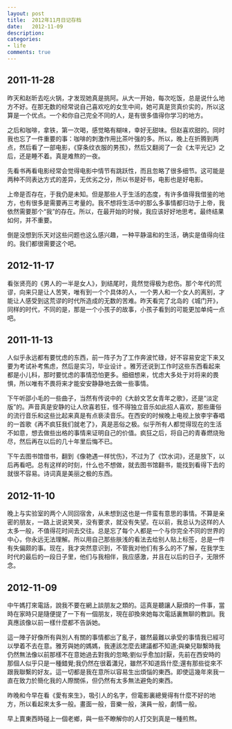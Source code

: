 ```yaml
---
layout: post
title:  2012年11月日记存档
date:   2012-11-09
description:
categories:
- life
comments: true
---
```


## 2011-11-28
<!--more-->

昨天和赵昕去吃火锅，才发现她真是挑阿。从大一开始，每次吃饭，总是说什么地方不好。在那无数的经常说自己喜欢吃的女生中间，她可真是货真价实的，所以这算是一个优点。一个和你自己完全不同的人，是有很多值得你学习的地方。

之后和咖啡，拿铁，第一次喝，感觉略有糊味，幸好无甜味。但赵喜欢甜的。同时我也忘了一件重要的事：咖啡的刺激作用比茶叶强的多。所以，晚上在折腾到两点，然后看了一部电影，《穿条纹衣服的男孩》，然后又翻阅了一会《太平光记》之后，还是睡不着。真是难熬的一夜。



先看书再看电影经常会觉得电影中情节有跳跃性，而且忽略了很多细节。这可能是两种不同表达方式的差异，无优劣之分，所以书是好书，电影也是好电影。

上帝是否存在，于我仍是未知。但是那些人于生活的态度，有许多值得我借鉴的地方，也有很多是需要再三考量的。我不想将生活中的那么多事情都归功于上帝，我依然需要那个“我”的存在。所以，在最开始的时候，我应该好好地思考。最终结果如何，并不重要。

倒是没想到乐天对这些问题也这么感兴趣，一种平静温和的生活，确实是值得向往的。我们都很需要这个吧。

## 2012-11-17
看张贤亮的《男人的一半是女人》，到结尾时，竟然觉得极为悲伤。那个年代的荒谬，向来只是让人苦笑，唯有到一个个具体的人，一个男人和一个女人的离别，才能让人感受到这荒谬的时代所造成的无数的苦难。昨天看完了北岛的《城门开》，同样的时代，不同的是，那是一个小孩子的故事，小孩子看到的可能更加单纯一点吧。

## 2011-11-13
人似乎永远都有要忧虑的东西，前一阵子为了工作奔波忙碌，好不容易安定下来又要为考试补考焦虑，然后是实习，毕业设计 。雅芳还说到工作时这些东西看起来都是小儿科，那时要忧虑的事情恐怕更多。细细想来，忧虑大多处于对将来的畏惧，所以唯有不畏将来才能安安静静地去做一些事情。

下午听邵小毛的一些曲子，当然有传说中的《大龄文艺女青年之歌》，还是“淡定版”的。声音真是安静的让人欣喜若狂，怪不得独立音乐如此招人喜欢，那些庸俗的流行音乐和这些比起来真是有点亵渎音乐。在西安的时候晚上电视上放李宇春唱的一首歌《再不疯狂我们就老了》，真是恶俗之极。似乎所有人都觉得现在的生活不如意，想去做些出格的事情来证明自己的价值。疯狂之后，将自己的青春燃烧殆尽，然后再在以后的几十年里后悔不已。

下午去图书馆借书，翻到《像艳遇一样忧伤》，不过为了《饮水词》，还是放下，以后再看吧。总有这样的时刻，什么也不想做，就去图书馆翻书，能找到看得下去的就很不容易。诗词真是美丽之极的东西。

## 2012-11-10
晚上与实验室的两个人同回宿舍，从未想到这也是一件蛮有意思的事情。不算是亲密的朋友，一路上说说笑笑，没有要求，就没有失望。在以前，我总认为这样的人太多一般，不值得花时间去交往。总是忘了每个人都是一个与你完全不同的世界的中心，你永远无法理解。所以用自己那些肤浅的看法去给别人贴上标签，总是一件有失偏颇的事。现在，我才突然意识到，不管我对他们有多么的不了解，在我学生时代的最后的一段日子里，他们与我相伴，我应感激，并且在以后的日子，无限怀念。

## 2012-11-09
中午媽打來電話，說我不要在網上談朋友之類的。這真是聽讓人厭煩的一件事，當時在家時只是隨便提了一下有一個朋友，現在卻換來她每次電話裏無聊的教訓。我真應該像以前一樣什麼都不告訴她。



這一陣子好像所有與別人有關的事情都出了亂子，雖然最難以承受的事情我已經可以學着不去在意。雅芳與她的媽媽，我連該怎麼去建議都不知道;與樂兒聯繫時我仍然無法像以前那樣不在意她過去對我的忽略;劉似乎愈加討厭，先前在西安時的那個人似乎只是一種錯覺;我仍然在很着瀟兒，雖然不知道爲什麼;還有那些從來不跟我聯繫的好友。這一切都是我在意所以容易生出煩惱的東西。即使這幾年來我一直在致力於簡化我的人際關係，但仍然有太多無法避免的東西。

昨晚和今早在看《愛有來生》，吸引人的名字，但電影裏總覺得有什麼不好的地方，所以看起來太多一般。畫面一般，音樂一般，演員一般，劇情一般。

早上賣東西時碰上一個老鄉，與一些不瞭解你的人打交到真是一種煎熬。
